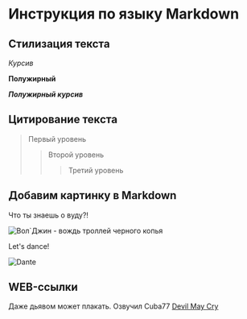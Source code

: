 # Инструкция по языку Markdown

## Стилизация текста

*Курсив*

**Полужирный**

**_Полужирный курсив_**

## Цитирование текста

> Первый уровень
>> Второй уровень
>>> Третий уровень

## Добавим картинку в Markdown

Что ты знаешь о вуду?!

![Вол`Джин - вождь троллей черного копья](og_og_14728348662472358001.jpg)

Let's dance!

![Dante](Dante.jpg)

## WEB-ссылки

Даже дьявом может плакать. Озвучил Cuba77 [Devil May Cry](https://video.sibnet.ru/video1276689-Devil_May_Cry__01_of_12___Cuba77_/ "Devil May Cry/Cuba77/")
